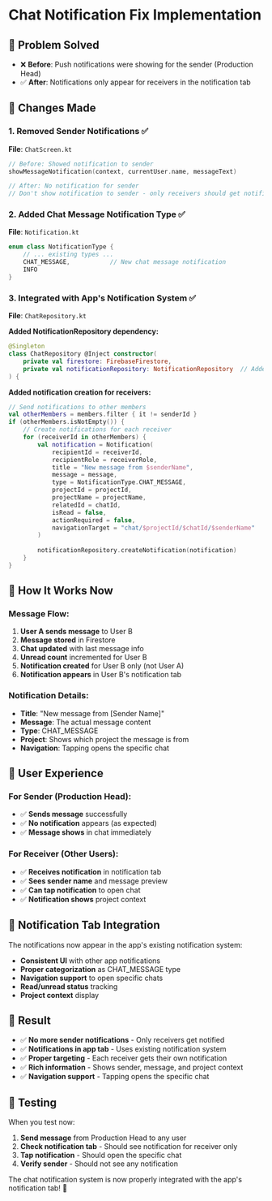 # Chat Notification Fix Implementation

## 🎯 **Problem Solved**
- ❌ **Before**: Push notifications were showing for the sender (Production Head)
- ✅ **After**: Notifications only appear for receivers in the notification tab

## 🔧 **Changes Made**

### **1. Removed Sender Notifications** ✅
**File**: `ChatScreen.kt`
```kotlin
// Before: Showed notification to sender
showMessageNotification(context, currentUser.name, messageText)

// After: No notification for sender
// Don't show notification to sender - only receivers should get notifications
```

### **2. Added Chat Message Notification Type** ✅
**File**: `Notification.kt`
```kotlin
enum class NotificationType {
    // ... existing types ...
    CHAT_MESSAGE,           // New chat message notification
    INFO
}
```

### **3. Integrated with App's Notification System** ✅
**File**: `ChatRepository.kt`

**Added NotificationRepository dependency:**
```kotlin
@Singleton
class ChatRepository @Inject constructor(
    private val firestore: FirebaseFirestore,
    private val notificationRepository: NotificationRepository  // Added
) {
```

**Added notification creation for receivers:**
```kotlin
// Send notifications to other members
val otherMembers = members.filter { it != senderId }
if (otherMembers.isNotEmpty()) {
    // Create notifications for each receiver
    for (receiverId in otherMembers) {
        val notification = Notification(
            recipientId = receiverId,
            recipientRole = receiverRole,
            title = "New message from $senderName",
            message = message,
            type = NotificationType.CHAT_MESSAGE,
            projectId = projectId,
            projectName = projectName,
            relatedId = chatId,
            isRead = false,
            actionRequired = false,
            navigationTarget = "chat/$projectId/$chatId/$senderName"
        )
        
        notificationRepository.createNotification(notification)
    }
}
```

## 🎯 **How It Works Now**

### **Message Flow:**
1. **User A sends message** to User B
2. **Message stored** in Firestore
3. **Chat updated** with last message info
4. **Unread count** incremented for User B
5. **Notification created** for User B only (not User A)
6. **Notification appears** in User B's notification tab

### **Notification Details:**
- **Title**: "New message from [Sender Name]"
- **Message**: The actual message content
- **Type**: CHAT_MESSAGE
- **Project**: Shows which project the message is from
- **Navigation**: Tapping opens the specific chat

## 📱 **User Experience**

### **For Sender (Production Head):**
- ✅ **Sends message** successfully
- ✅ **No notification** appears (as expected)
- ✅ **Message shows** in chat immediately

### **For Receiver (Other Users):**
- ✅ **Receives notification** in notification tab
- ✅ **Sees sender name** and message preview
- ✅ **Can tap notification** to open chat
- ✅ **Notification shows** project context

## 🔔 **Notification Tab Integration**

The notifications now appear in the app's existing notification system:
- **Consistent UI** with other app notifications
- **Proper categorization** as CHAT_MESSAGE type
- **Navigation support** to open specific chats
- **Read/unread status** tracking
- **Project context** display

## 🎉 **Result**

- ✅ **No more sender notifications** - Only receivers get notified
- ✅ **Notifications in app tab** - Uses existing notification system
- ✅ **Proper targeting** - Each receiver gets their own notification
- ✅ **Rich information** - Shows sender, message, and project context
- ✅ **Navigation support** - Tapping opens the specific chat

## 🚀 **Testing**

When you test now:
1. **Send message** from Production Head to any user
2. **Check notification tab** - Should see notification for receiver only
3. **Tap notification** - Should open the specific chat
4. **Verify sender** - Should not see any notification

The chat notification system is now properly integrated with the app's notification tab! 🎉
















